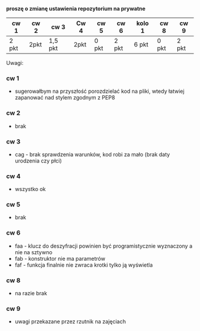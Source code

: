 **proszę o zmianę ustawienia repozytorium na prywatne**

| cw 1 | cw 2 | cw 3| Cw 4| cw 5| cw 6| kolo 1| cw 8 | cw 9 |
|---|---|---|---|---|---|---|---|---|
|2 pkt|2pkt|1,5 pkt| 2pkt| 0 pkt | 2 pkt | 6 pkt | 0 pkt | 2 pkt |

Uwagi:

### cw 1

* sugerowałbym na przyszłość porozdzielać kod na pliki, wtedy łatwiej zapanować nad stylem zgodnym z PEP8

### cw 2

* brak

### cw 3

* cag - brak sprawdzenia warunków, kod robi za mało (brak daty urodzenia czy płci)

### cw 4

* wszystko ok

### cw 5

* brak

### cw 6
 
* faa - klucz do deszyfracji powinien być programistycznie wyznaczony a nie na sztywno
* fab - konstruktor nie ma parametrów
* faf - funkcja finalnie nie zwraca krotki tylko ją wyświetla

### cw 8

* na razie brak

### cw 9

* uwagi przekazane przez rzutnik na zajęciach
